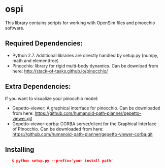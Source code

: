 # ospi
This library contains scripts for working with OpenSim files and pinocchio software. 

## Required Dependencies:
- Python 2.7. Additional libraries are directly handled by setup.py (numpy, math and elementtree)
- Pinocchio: library for rigid multi-body dynamics. Can be download from here: http://stack-of-tasks.github.io/pinocchio/ 

## Extra Dependencies:
If you want to visualize your pinocchio model:
- Gepetto-viewer: A graphical interface for pinocchio. Can be downloaded from here:
    https://github.com/humanoid-path-planner/gepetto-viewer.git
- Gepetto-viewer-corba: CORBA server/client for the Graphical Interface of Pinocchio. Can be downloaded from here:
    https://github.com/humanoid-path-planner/gepetto-viewer-corba.git
    
    
## Installing
```json
   $ python setup.py --prefix='your install path'
```
